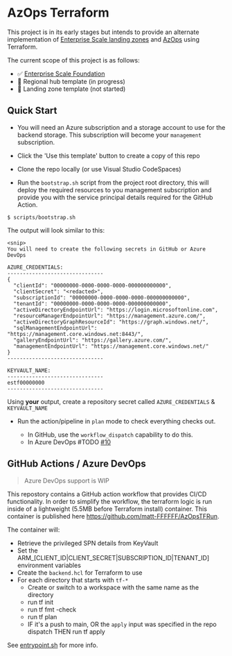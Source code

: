 # AzOps Terraform

This project is in its early stages but intends to provide an alternate implementation of [Enterprise Scale landing zones](https://github.com/Azure/Enterprise-Scale) and [AzOps](Https://github.com/Azure/AzOps) using Terraform.

The current scope of this project is as follows:

* :white_check_mark: [Enterprise Scale Foundation](https://github.com/Azure/Enterprise-Scale/tree/main/docs/reference/wingtip)
* :black_square_button: Regional hub template (in progress)
* :black_square_button: Landing zone template (not started)

## Quick Start

* You will need an Azure subscription and a storage account to use for the backend storage.
This subscription will become your `management` subscription.

* Click the 'Use this template' button to create a copy of this repo

* Clone the repo locally (or use Visual Studio CodeSpaces)

* Run the `bootstrap.sh` script from the project root directory, this will deploy the required resources to you management subscription and provide you with the service principal details required for the GitHub Action.

```shell
$ scripts/bootstrap.sh
```

The output will look similar to this:

```plain
<snip>
You will need to create the following secrets in GitHub or Azure DevOps

AZURE_CREDENTIALS:
-------------------------------
{
  "clientId": "00000000-0000-0000-0000-000000000000",
  "clientSecret": "<redacted>",
  "subscriptionId": "00000000-0000-0000-0000-000000000000",
  "tenantId": "00000000-0000-0000-0000-000000000000",
  "activeDirectoryEndpointUrl": "https://login.microsoftonline.com",
  "resourceManagerEndpointUrl": "https://management.azure.com/",
  "activeDirectoryGraphResourceId": "https://graph.windows.net/",
  "sqlManagementEndpointUrl": "https://management.core.windows.net:8443/",
  "galleryEndpointUrl": "https://gallery.azure.com/",
  "managementEndpointUrl": "https://management.core.windows.net/"
}
-------------------------------

KEYVAULT_NAME:
-------------------------------
estf00000000
-------------------------------
```

 Using **your** output, create a repository secret called `AZURE_CREDENTIALS` & `KEYVAULT_NAME`

* Run the action/pipeline in `plan` mode to check everything checks out. 

  * In GitHub, use the `workflow_dispatch` capability to do this.
  * In Azure DevOps #TODO [#10](https://github.com/matt-FFFFFF/AzOps-Terraform/issues/10)

## GitHub Actions / Azure DevOps

> Azure DevOps support is WIP

This repostory contains a GitHub action workflow that provides CI/CD functionality.
In order to simplify the workflow, the terraform logic is run inside of a lightweight (5.5MB before Terraform install) container.
This container is published here <https://github.com/matt-FFFFFF/AzOpsTFRun>.

The container will:

* Retrieve the privileged SPN details from KeyVault
* Set the ARM_[CLIENT_ID|CLIENT_SECRET|SUBSCRIPTION_ID|TENANT_ID] environment variables
* Create the `backend.hcl` for Terraform to use
* For each directory that starts with `tf-*`
  * Create or switch to a workspace with the same name as the directory
  * run tf init
  * run tf fmt -check
  * run tf plan
  * IF it's a push to main, OR the `apply` input was specified in the repo dispatch THEN run tf apply
  
See [entrypoint.sh](https://github.com/matt-FFFFFF/AzOpsTFRun/blob/main/root/entrypoint.sh) for more info.
